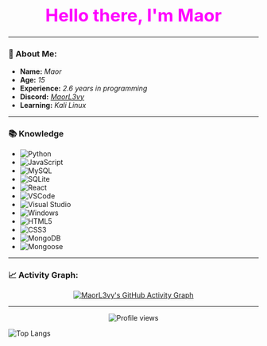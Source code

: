 <div style="text-align: center;">
  <h1 style="font-size: 2.5em; color: #ff00ff;"><b>Hello there, I'm Maor</b></h1>
</div>

---

### 🌟 About Me:
- **Name:** *Maor*
- **Age:** *15*
- **Experience:** *2.6 years in programming*
- **Discord:** [*MaorL3vy*](https://discord.com/users/751477884933374103)
- **Learning:** *Kali Linux*
---

### 📚 Knowledge
- ![Python](https://img.shields.io/badge/Python-3776AB?style=flat-square&logo=python&logoColor=white)
- ![JavaScript](https://img.shields.io/badge/JavaScript-F7DF1E?style=flat-square&logo=javascript&logoColor=black)
- ![MySQL](https://img.shields.io/badge/MySQL-4479A1?style=flat-square&logo=mysql&logoColor=white)
- ![SQLite](https://img.shields.io/badge/SQLite-003B57?style=flat-square&logo=sqlite&logoColor=white)
- ![React](https://img.shields.io/badge/React-20232A?style=flat-square&logo=react&logoColor=61DAFB)
- ![VSCode](https://img.shields.io/badge/VS_Code-0078D4?style=flat-square&logo=visual-studio-code&logoColor=white)
- ![Visual Studio](https://img.shields.io/badge/Visual_Studio-5C2D91?style=flat-square&logo=visual-studio&logoColor=white)
- ![Windows](https://img.shields.io/badge/Windows-0078D6?style=flat-square&logo=windows&logoColor=white)
- ![HTML5](https://img.shields.io/badge/HTML5-E34F26?style=flat-square&logo=html5&logoColor=white)
- ![CSS3](https://img.shields.io/badge/CSS3-1572B6?style=flat-square&logo=css3&logoColor=white)
- ![MongoDB](https://img.shields.io/badge/MongoDB-47A248?style=flat-square&logo=mongodb&logoColor=white)
- ![Mongoose](https://img.shields.io/badge/Mongoose-880000?style=flat-square&logo=mongoose&logoColor=white)


---
### 📈 Activity Graph:
<div style="text-align: center;">
  <a href="https://github.com/MaorL3vy/github-readme-activity-graph">
    <img src="https://github-readme-activity-graph.vercel.app/graph?username=MaorL3vy&theme=github" alt="MaorL3vy's GitHub Activity Graph"/>
  </a>
</div>

---

<div style="text-align: center;">
  <img src="https://komarev.com/ghpvc/?username=MaorL3vy&style=flat-square" alt="Profile views">
</div>

![Top Langs](https://github-readme-stats.vercel.app/api/top-langs/?username=arudev69&layout=compact&theme=tokyonight)
